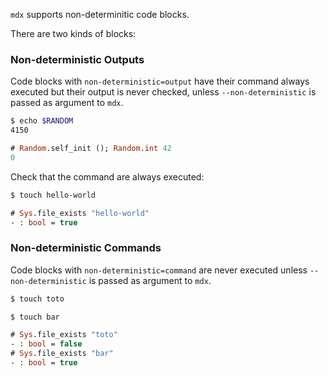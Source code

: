 `mdx` supports non-determinitic code blocks.

There are two kinds of blocks:

### Non-deterministic Outputs

Code blocks with `non-deterministic=output` have their command always
executed but their output is never checked, unless `--non-deterministic`
is passed as argument to `mdx`.


```sh non-deterministic=output
$ echo $RANDOM
4150
```

```ocaml non-deterministic=output
# Random.self_init (); Random.int 42
0
```

Check that the command are always executed:

```sh non-deterministic=output
$ touch hello-world
```

```ocaml
# Sys.file_exists "hello-world"
- : bool = true
```

### Non-deterministic Commands

Code blocks with `non-deterministic=command` are never executed unless
`--non-deterministic` is passed as argument to `mdx`.

```sh non-deterministic=command
$ touch toto
```

```sh
$ touch bar
```


```ocaml
# Sys.file_exists "toto"
- : bool = false
# Sys.file_exists "bar"
- : bool = true
```
